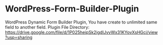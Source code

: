 # WordPress-Form-Builder-Plugin
WordPress Dynamic Form Builder Plugin, You have create to unlimited same field to another field.
Plugin File Directory: https://drive.google.com/file/d/1P025heipSk2igdIJvvWx31KYovXsHGci/view?usp=sharing
